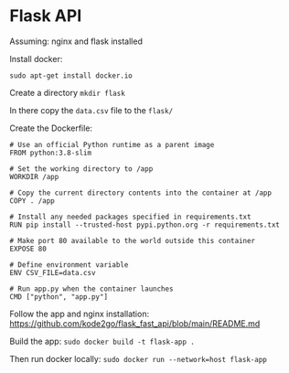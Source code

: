 # Flask API

Assuming: nginx and flask installed

Install docker:

`sudo apt-get install docker.io`

Create a directory `mkdir flask`

In there copy the `data.csv` file to the `flask/`

Create the Dockerfile:

```
# Use an official Python runtime as a parent image
FROM python:3.8-slim

# Set the working directory to /app
WORKDIR /app

# Copy the current directory contents into the container at /app
COPY . /app

# Install any needed packages specified in requirements.txt
RUN pip install --trusted-host pypi.python.org -r requirements.txt

# Make port 80 available to the world outside this container
EXPOSE 80

# Define environment variable
ENV CSV_FILE=data.csv

# Run app.py when the container launches
CMD ["python", "app.py"]
```

Follow the app and nginx installation: https://github.com/kode2go/flask_fast_api/blob/main/README.md

Build the app: `sudo docker build -t flask-app .`

Then run docker locally: `sudo docker run --network=host flask-app`




